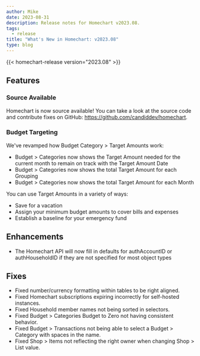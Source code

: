 ```yaml
---
author: Mike
date: 2023-08-31
description: Release notes for Homechart v2023.08.
tags:
  - release
title: "What's New in Homechart: v2023.08"
type: blog
---
```


{{< homechart-release version="2023.08" >}}

## Features

### Source Available

Homechart is now source available!  You can take a look at the source code and contribute fixes on GitHub: https://github.com/candiddev/homechart.

### Budget Targeting

We've revamped how Budget Category > Target Amounts work:

- Budget > Categories now shows the Target Amount needed for the current month to remain on track with the Target Amount Date
- Budget > Categories now shows the total Target Amount for each Grouping
- Budget > Categories now shows the total Target Amount for each Month

You can use Target Amounts in a variety of ways:
- Save for a vacation
- Assign your minimum budget amounts to cover bills and expenses
- Establish a baseline for your emergency fund

## Enhancements

- The Homechart API will now fill in defaults for authAccountID or authHouseholdID if they are not specified for most object types

## Fixes

- Fixed number/currency formatting within tables to be right aligned.
- Fixed Homechart subscriptions expiring incorrectly for self-hosted instances.
- Fixed Household member names not being sorted in selectors.
- Fixed Budget > Categories Budget to Zero not having consistent behavior.
- Fixed Budget > Transactions not being able to select a Budget > Category with spaces in the name.
- Fixed Shop > Items not reflecting the right owner when changing Shop > List value.
